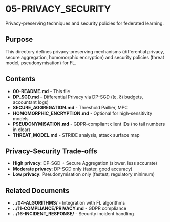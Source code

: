 # 05-PRIVACY_SECURITY

Privacy-preserving techniques and security policies for federated learning.

## Purpose

This directory defines privacy-preserving mechanisms (differential privacy, secure aggregation, homomorphic encryption) and security policies (threat model, pseudonymisation) for FL.

## Contents

- **00-README.md** - This file
- **DP_SGD.md** - Differential Privacy via DP-SGD ((ε, δ) budgets, accountant logs)
- **SECURE_AGGREGATION.md** - Threshold Paillier, MPC
- **HOMOMORPHIC_ENCRYPTION.md** - Optional for high-sensitivity models
- **PSEUDONYMISATION.md** - GDPR-compliant client IDs (no tail numbers in clear)
- **THREAT_MODEL.md** - STRIDE analysis, attack surface map

## Privacy-Security Trade-offs

- **High privacy**: DP-SGD + Secure Aggregation (slower, less accurate)
- **Moderate privacy**: DP-SGD only (faster, good accuracy)
- **Low privacy**: Pseudonymisation only (fastest, regulatory minimum)

## Related Documents

- **../04-ALGORITHMS/** - Integration with FL algorithms
- **../11-COMPLIANCE/PRIVACY.md** - GDPR compliance
- **../16-INCIDENT_RESPONSE/** - Security incident handling
